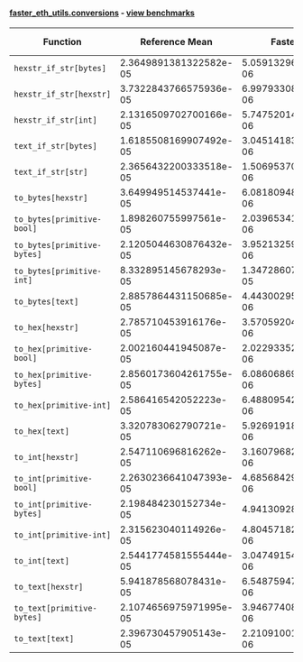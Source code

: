 #### [faster_eth_utils.conversions](https://github.com/BobTheBuidler/faster-eth-utils/blob/master/faster_eth_utils/conversions.py) - [view benchmarks](https://github.com/BobTheBuidler/faster-eth-utils/blob/master/benchmarks/test_conversions_benchmarks.py)

| Function | Reference Mean | Faster Mean | % Change | Speedup (%) | x Faster | Faster |
|----------|---------------|-------------|----------|-------------|----------|--------|
| `hexstr_if_str[bytes]` | 2.3649891381322582e-05 | 5.059132962822323e-06 | 78.61% | 367.47% | 4.67x | ✅ |
| `hexstr_if_str[hexstr]` | 3.7322843766575936e-05 | 6.997933088945142e-06 | 81.25% | 433.34% | 5.33x | ✅ |
| `hexstr_if_str[int]` | 2.1316509702700166e-05 | 5.747520149955316e-06 | 73.04% | 270.88% | 3.71x | ✅ |
| `text_if_str[bytes]` | 1.6185508169907492e-05 | 3.045141839110296e-06 | 81.19% | 431.52% | 5.32x | ✅ |
| `text_if_str[str]` | 2.3656432200333518e-05 | 1.506953701335615e-06 | 93.63% | 1469.82% | 15.70x | ✅ |
| `to_bytes[hexstr]` | 3.649949514537441e-05 | 6.081809485953132e-06 | 83.34% | 500.14% | 6.00x | ✅ |
| `to_bytes[primitive-bool]` | 1.898260755997561e-05 | 2.0396534123468576e-06 | 89.26% | 830.68% | 9.31x | ✅ |
| `to_bytes[primitive-bytes]` | 2.1205044630876432e-05 | 3.952132595455173e-06 | 81.36% | 436.55% | 5.37x | ✅ |
| `to_bytes[primitive-int]` | 8.332895145678293e-05 | 1.3472860764936388e-05 | 83.83% | 518.49% | 6.18x | ✅ |
| `to_bytes[text]` | 2.8857864431150685e-05 | 4.443002959258858e-06 | 84.60% | 549.51% | 6.50x | ✅ |
| `to_hex[hexstr]` | 2.785710453916176e-05 | 3.5705920443742866e-06 | 87.18% | 680.18% | 7.80x | ✅ |
| `to_hex[primitive-bool]` | 2.002160441945087e-05 | 2.0229335252332306e-06 | 89.90% | 889.73% | 9.90x | ✅ |
| `to_hex[primitive-bytes]` | 2.8560173604261755e-05 | 6.0860686956037055e-06 | 78.69% | 369.27% | 4.69x | ✅ |
| `to_hex[primitive-int]` | 2.586416542052223e-05 | 6.488095420143793e-06 | 74.91% | 298.64% | 3.99x | ✅ |
| `to_hex[text]` | 3.320783062790721e-05 | 5.926919182876265e-06 | 82.15% | 460.29% | 5.60x | ✅ |
| `to_int[hexstr]` | 2.547110696816262e-05 | 3.1607968202986886e-06 | 87.59% | 705.84% | 8.06x | ✅ |
| `to_int[primitive-bool]` | 2.2630236641047393e-05 | 4.685684294571619e-06 | 79.29% | 382.97% | 4.83x | ✅ |
| `to_int[primitive-bytes]` | 2.198484230152734e-05 | 4.94130928185442e-06 | 77.52% | 344.92% | 4.45x | ✅ |
| `to_int[primitive-int]` | 2.315623040114926e-05 | 4.804571826912153e-06 | 79.25% | 381.96% | 4.82x | ✅ |
| `to_int[text]` | 2.5441774581555444e-05 | 3.047491540576372e-06 | 88.02% | 734.84% | 8.35x | ✅ |
| `to_text[hexstr]` | 5.941878568078431e-05 | 6.548759474643165e-06 | 88.98% | 807.33% | 9.07x | ✅ |
| `to_text[primitive-bytes]` | 2.1074656975971995e-05 | 3.946774081674905e-06 | 81.27% | 433.97% | 5.34x | ✅ |
| `to_text[text]` | 2.396730457905143e-05 | 2.2109100147196235e-06 | 90.78% | 984.05% | 10.84x | ✅ |
